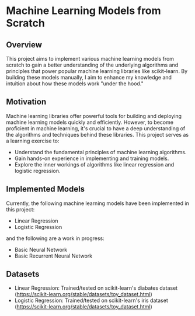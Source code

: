 # Machine Learning Models from Scratch

## Overview

This project aims to implement various machine learning models from scratch to gain a better understanding of the underlying algorithms and principles that power popular machine learning libraries like scikit-learn. By building these models manually, I aim to enhance my knowledge and intuition about how these models work "under the hood."

## Motivation 

Machine learning libraries offer powerful tools for building and deploying machine learning models quickly and efficiently. However, to become proficient in machine learning, it's crucial to have a deep understanding of the algorithms and techniques behind these libraries. This project serves as a learning exercise to:

 * Understand the fundamental principles of machine learning algorithms.
 * Gain hands-on experience in implementing and training models.
 * Explore the inner workings of algorithms like linear regression and logistic regression.

## Implemented Models

Currently, the following machine learning models have been implemented in this project:

* Linear Regression
* Logistic Regression

and the following are a work in progress:

* Basic Neural Network
* Basic Recurrent Neural Network

## Datasets

* Linear Regression: Trained/tested on scikit-learn's diabates dataset (https://scikit-learn.org/stable/datasets/toy_dataset.html)
* Logistic Regression: Trained/tested on scikit-learn's iris dataset (https://scikit-learn.org/stable/datasets/toy_dataset.html)


